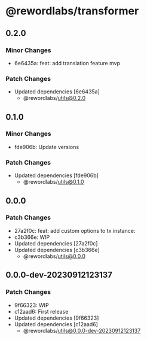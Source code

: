 # @rewordlabs/transformer

## 0.2.0

### Minor Changes

- 6e6435a: feat: add translation feature mvp

### Patch Changes

- Updated dependencies [6e6435a]
  - @rewordlabs/utils@0.2.0

## 0.1.0

### Minor Changes

- fde906b: Update versions

### Patch Changes

- Updated dependencies [fde906b]
  - @rewordlabs/utils@0.1.0

## 0.0.0

### Patch Changes

- 27a2f0c: feat: add custom options to tx instance:
- c3b366e: WIP
- Updated dependencies [27a2f0c]
- Updated dependencies [c3b366e]
  - @rewordlabs/utils@0.0.0

## 0.0.0-dev-20230912123137

### Patch Changes

- 9f66323: WIP
- c12aad6: First release
- Updated dependencies [9f66323]
- Updated dependencies [c12aad6]
  - @rewordlabs/utils@0.0.0-dev-20230912123137
